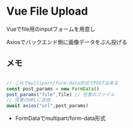 # Vue File Upload

Vueでfile用のinputフォームを用意し

Axiosでバックエンド側に画像データをぶん投げる

## メモ

```javascript

// これでmultipart/form-data形式でPOST出来る
const post_params = new FormData()
post_params("file",file) // 任意のファイル
// 任意のURLに送信
await axios("url",post_params)
```

 - FormDataでmultipart/form-data形式
